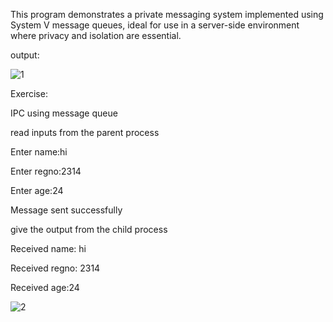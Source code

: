 This program demonstrates a private messaging system implemented using System V message queues, ideal for use in a server-side environment where privacy and isolation are essential.

output:

![1](https://github.com/user-attachments/assets/2c1a75c2-b6fa-485b-99bc-78776423547e)

Exercise:

IPC using message queue

read inputs from the parent process

Enter name:hi

Enter regno:2314

Enter age:24

Message sent successfully

give the output from the child process

Received name: hi 

Received regno: 2314

Received age:24

![2](https://github.com/user-attachments/assets/f074a116-030f-4d08-9736-16bbb016281d)

